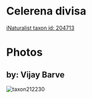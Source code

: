 
Celerena divisa
===============
  
[iNaturalist taxon id: 204713](https://www.inaturalist.org/taxa/204713)
# Photos

## by: Vijay Barve
  
![taxon212230](https://inaturalist-open-data.s3.amazonaws.com/photos/247424/medium.JPG)